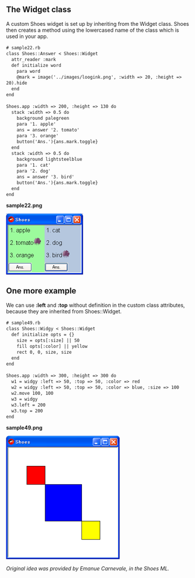 The Widget class
----------------

A custom Shoes widget is set up by inheriting from the Widget class.
Shoes then creates a method using the lowercased name of the class which is used in your app.

	# sample22.rb
	class Shoes::Answer < Shoes::Widget
	  attr_reader :mark
	  def initialize word
	    para word
	    @mark = image('../images/loogink.png', :width => 20, :height => 20).hide
	  end
	end
	
	Shoes.app :width => 200, :height => 130 do
	  stack :width => 0.5 do
	    background palegreen
	    para '1. apple'
	    ans = answer '2. tomato'
	    para '3. orange'
	    button('Ans.'){ans.mark.toggle}
	  end
	  stack :width => 0.5 do
	    background lightsteelblue
	    para '1. cat'
	    para '2. dog'
	    ans = answer '3. bird'
	    button('Ans.'){ans.mark.toggle}
	  end
	end

**sample22.png**

![sample22.png](http://github.com/ashbb/shoes_tutorial_html/raw/master/images/sample22.png)


One more example
----------------
We can use __:left__ and __:top__ without definition in the custom class attributes,
because they are inherited from Shoes::Widget.

	# sample49.rb
	class Shoes::Widgy < Shoes::Widget
	  def initialize opts = {}
	    size = opts[:size] || 50
	    fill opts[:color] || yellow
	    rect 0, 0, size, size
	  end
	end
	
	Shoes.app :width => 300, :height => 300 do
	  w1 = widgy :left => 50, :top => 50, :color => red
	  w2 = widgy :left => 50, :top => 50, :color => blue, :size => 100
	  w2.move 100, 100
	  w3 = widgy
	  w3.left = 200
	  w3.top = 200
	end

**sample49.png**

![sample49.png](http://github.com/ashbb/shoes_tutorial_html/raw/master/images/sample49.png)

*Original idea was provided by Emanue Carnevale, in the Shoes ML.*
